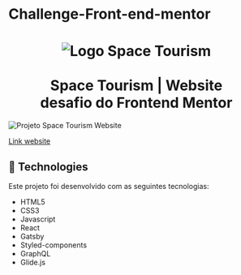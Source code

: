 # Challenge-Front-end-mentor
<h1 align="center">
   <img alt="Logo Space Tourism"/>
   <br><br> Space Tourism | Website<br />desafio do Frontend Mentor
</h1>

<img alt="Projeto Space Tourism Website"/>

[Link website](http://challengefrontendmentor.surge.sh/)


## :rocket: Technologies

Este projeto foi desenvolvido com as seguintes tecnologias:

-  HTML5
-  CSS3
-  Javascript
-  React
-  Gatsby
-  Styled-components
-  GraphQL
-  Glide.js
